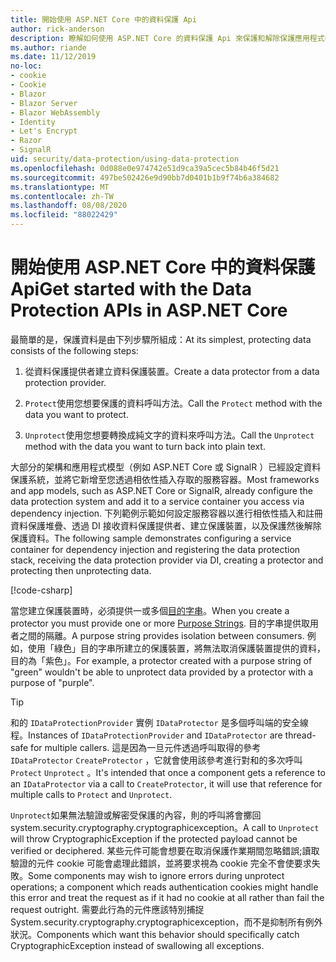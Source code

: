 ```yaml
---
title: 開始使用 ASP.NET Core 中的資料保護 Api
author: rick-anderson
description: 瞭解如何使用 ASP.NET Core 的資料保護 Api 來保護和解除保護應用程式中的資料。
ms.author: riande
ms.date: 11/12/2019
no-loc:
- cookie
- Cookie
- Blazor
- Blazor Server
- Blazor WebAssembly
- Identity
- Let's Encrypt
- Razor
- SignalR
uid: security/data-protection/using-data-protection
ms.openlocfilehash: 0d088e0e974742e51d9ca39a5cec5b84b46f5d21
ms.sourcegitcommit: 497be502426e9d90bb7d0401b1b9f74b6a384682
ms.translationtype: MT
ms.contentlocale: zh-TW
ms.lasthandoff: 08/08/2020
ms.locfileid: "88022429"
---
```

# <a name="get-started-with-the-data-protection-apis-in-aspnet-core"></a><span data-ttu-id="fed05-103">開始使用 ASP.NET Core 中的資料保護 Api</span><span class="sxs-lookup"><span data-stu-id="fed05-103">Get started with the Data Protection APIs in ASP.NET Core</span></span>

<a name="security-data-protection-getting-started"></a>

<span data-ttu-id="fed05-104">最簡單的是，保護資料是由下列步驟所組成：</span><span class="sxs-lookup"><span data-stu-id="fed05-104">At its simplest, protecting data consists of the following steps:</span></span>

1. <span data-ttu-id="fed05-105">從資料保護提供者建立資料保護裝置。</span><span class="sxs-lookup"><span data-stu-id="fed05-105">Create a data protector from a data protection provider.</span></span>

2. <span data-ttu-id="fed05-106">`Protect`使用您想要保護的資料呼叫方法。</span><span class="sxs-lookup"><span data-stu-id="fed05-106">Call the `Protect` method with the data you want to protect.</span></span>

3. <span data-ttu-id="fed05-107">`Unprotect`使用您想要轉換成純文字的資料來呼叫方法。</span><span class="sxs-lookup"><span data-stu-id="fed05-107">Call the `Unprotect` method with the data you want to turn back into plain text.</span></span>

<span data-ttu-id="fed05-108">大部分的架構和應用程式模型（例如 ASP.NET Core 或 SignalR ）已經設定資料保護系統，並將它新增至您透過相依性插入存取的服務容器。</span><span class="sxs-lookup"><span data-stu-id="fed05-108">Most frameworks and app models, such as ASP.NET Core or SignalR, already configure the data protection system and add it to a service container you access via dependency injection.</span></span> <span data-ttu-id="fed05-109">下列範例示範如何設定服務容器以進行相依性插入和註冊資料保護堆疊、透過 DI 接收資料保護提供者、建立保護裝置，以及保護然後解除保護資料。</span><span class="sxs-lookup"><span data-stu-id="fed05-109">The following sample demonstrates configuring a service container for dependency injection and registering the data protection stack, receiving the data protection provider via DI, creating a protector and protecting then unprotecting data.</span></span>

[!code-csharp[](../../security/data-protection/using-data-protection/samples/protectunprotect.cs?highlight=26,34,35,36,37,38,39,40)]

<span data-ttu-id="fed05-110">當您建立保護裝置時，必須提供一或多個[目的字串](xref:security/data-protection/consumer-apis/purpose-strings)。</span><span class="sxs-lookup"><span data-stu-id="fed05-110">When you create a protector you must provide one or more [Purpose Strings](xref:security/data-protection/consumer-apis/purpose-strings).</span></span> <span data-ttu-id="fed05-111">目的字串提供取用者之間的隔離。</span><span class="sxs-lookup"><span data-stu-id="fed05-111">A purpose string provides isolation between consumers.</span></span> <span data-ttu-id="fed05-112">例如，使用「綠色」目的字串所建立的保護裝置，將無法取消保護裝置提供的資料，目的為「紫色」。</span><span class="sxs-lookup"><span data-stu-id="fed05-112">For example, a protector created with a purpose string of "green" wouldn't be able to unprotect data provided by a protector with a purpose of "purple".</span></span>

>[!TIP]
> <span data-ttu-id="fed05-113">和的 `IDataProtectionProvider` 實例 `IDataProtector` 是多個呼叫端的安全線程。</span><span class="sxs-lookup"><span data-stu-id="fed05-113">Instances of `IDataProtectionProvider` and `IDataProtector` are thread-safe for multiple callers.</span></span> <span data-ttu-id="fed05-114">這是因為一旦元件透過呼叫取得的參考 `IDataProtector` `CreateProtector` ，它就會使用該參考進行對和的多次呼叫 `Protect` `Unprotect` 。</span><span class="sxs-lookup"><span data-stu-id="fed05-114">It's intended that once a component gets a reference to an `IDataProtector` via a call to `CreateProtector`, it will use that reference for multiple calls to `Protect` and `Unprotect`.</span></span>
>
><span data-ttu-id="fed05-115">`Unprotect`如果無法驗證或解密受保護的內容，則的呼叫將會擲回 system.security.cryptography.cryptographicexception。</span><span class="sxs-lookup"><span data-stu-id="fed05-115">A call to `Unprotect` will throw CryptographicException if the protected payload cannot be verified or deciphered.</span></span> <span data-ttu-id="fed05-116">某些元件可能會想要在取消保護作業期間忽略錯誤;讀取驗證的元件 cookie 可能會處理此錯誤，並將要求視為 cookie 完全不會使要求失敗。</span><span class="sxs-lookup"><span data-stu-id="fed05-116">Some components may wish to ignore errors during unprotect operations; a component which reads authentication cookies might handle this error and treat the request as if it had no cookie at all rather than fail the request outright.</span></span> <span data-ttu-id="fed05-117">需要此行為的元件應該特別捕捉 System.security.cryptography.cryptographicexception，而不是抑制所有例外狀況。</span><span class="sxs-lookup"><span data-stu-id="fed05-117">Components which want this behavior should specifically catch CryptographicException instead of swallowing all exceptions.</span></span>

